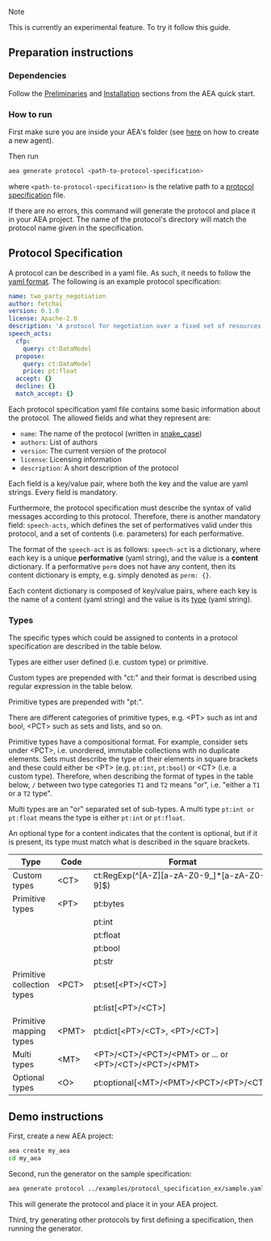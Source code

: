 <div class="admonition note">
  <p class="admonition-title">Note</p>
  <p>This is currently an experimental feature. To try it follow this guide.</p>
</div>

## Preparation instructions

### Dependencies

Follow the <a href="../quickstart/#preliminaries">Preliminaries</a> and <a href="../quickstart/#installation">Installation</a> sections from the AEA quick start.

### How to run

First make sure you are inside your AEA's folder (see <a href="../quickstart">here</a> on how to create a new agent).

Then run  

``` bash
aea generate protocol <path-to-protocol-specification>
```

where `<path-to-protocol-specification>` is the relative path to a <a href="../generator/#protocol-specification">protocol specification</a>  file. 


If there are no errors, this command will generate the protocol and place it in your AEA project. The name of the protocol's directory will match the protocol name given in the specification.

## Protocol Specification
A protocol can be described in a yaml file.
As such, it needs to follow the <a href="https://pyyaml.org/wiki/PyYAMLDocumentation" target="_blank">yaml format</a>. 
The following is an example protocol specification:

```yaml
name: two_party_negotiation
author: fetchai
version: 0.1.0
license: Apache-2.0
description: 'A protocol for negotiation over a fixed set of resources involving two parties.'
speech_acts:
  cfp:
    query: ct:DataModel
  propose:
    query: ct:DataModel
    price: pt:float
  accept: {}
  decline: {}
  match_accept: {}
```


Each protocol specification yaml file contains some basic information about the protocol. The allowed fields and what they represent are:

 * `name`: The name of the protocol (written in <a href="https://en.wikipedia.org/wiki/Snake_case" target="_blank">snake_case</a>)
 * `authors`: List of authors
 * `version`: The current version of the protocol
 * `license`: Licensing information
 * `description`: A short description of the protocol

Each field is a key/value pair, where both the key and the value are yaml strings. Every field is mandatory. 

Furthermore, the protocol specification must describe the syntax of valid messages according to this protocol.
Therefore, there is another mandatory field: `speech-acts`, which defines the set of performatives valid under this protocol, and a set of contents (i.e. parameters) for each performative.  

The format of the `speech-act` is as follows:
`speech-act` is a dictionary, where each key is a unique **performative** (yaml string), and the value is a **content** dictionary. If a performative `perm` does not have any content, then its content dictionary is empty, e.g. simply denoted as `perm: {}`.

Each content dictionary is composed of key/value pairs, where each key is the name of a content (yaml string) and the value is its <a href="../generator/#types">type</a> (yaml string).  

### Types

The specific types which could be assigned to contents in a protocol specification are described in the table below.

Types are either user defined (i.e. custom type) or primitive. 

Custom types are prepended with "ct:" and their format is described using regular expression in the table below. 

Primitive types are prepended with "pt:". 

There are different categories of primitive types, e.g. &lt;PT&gt; such as int and bool, &lt;PCT&gt; such as sets and lists, and so on. 

Primitive types have a compositional format. For example, consider sets under &lt;PCT&gt;, i.e. unordered, immutable collections with no duplicate elements. Sets must describe the type of their elements in square brackets and these could either be &lt;PT&gt; (e.g. `pt:int`, `pt:bool`) or &lt;CT&gt; (i.e. a custom type). Therefore, when describing the format of types in the table below, `/` between two type categories `T1` and `T2` means "or", i.e. "either a `T1` or a `T2` type".

Multi types are an "or" separated set of sub-types. A multi type `pt:int or pt:float` means the type is either `pt:int` or `pt:float`.

An optional type for a content indicates that the content is optional, but if it is present, its type must match what is described in the square brackets. 
                                                                                                                                                                 
| Type                       | Code        | Format                                                                                                | Example                        | In Python    |
| ---------------------------| ------------| ------------------------------------------------------------------------------------------------------|--------------------------------|--------------|
| Custom types               | &lt;CT&gt;  | ct:RegExp(^[A-Z][a-zA-Z0-9_]*[a-zA-Z0-9]$)                                                            | ct:DataModel                   | Custom Class |
| Primitive types            | &lt;PT&gt;  | pt:bytes                                                                                              | pt:bytes                       | bytes        |
|                            |             | pt:int                                                                                                | pt:int                         | int          |
|                            |             | pt:float                                                                                              | pt:float                       | float        |
|                            |             | pt:bool                                                                                               | pt:bool                        | bool         |
|                            |             | pt:str                                                                                                | pt:str                         | str          |
| Primitive collection types | &lt;PCT&gt; | pt:set[&lt;PT&gt;/&lt;CT&gt;]                                                                         | pt:set[pt:int]                 | FrozenSet    |
|                            |             | pt:list[&lt;PT&gt;/&lt;CT&gt;]                                                                        | pt:list[ct:DataModel]          | Tuple        |
| Primitive mapping types    | &lt;PMT&gt; | pt:dict[&lt;PT&gt;/&lt;CT&gt;, &lt;PT&gt;/&lt;CT&gt;]                                                 | pt:dict[pt:bool, ct:DataModel] | Dict         |
| Multi types                | &lt;MT&gt;  | &lt;PT&gt;/&lt;CT&gt;/&lt;PCT&gt;/&lt;PMT&gt; or ... or &lt;PT&gt;/&lt;CT&gt;/&lt;PCT&gt;/&lt;PMT&gt; | pt:str or pt:list[ct:Error]    | Union        |
| Optional types             | &lt;O&gt;   | pt:optional[&lt;MT&gt;/&lt;PMT&gt;/&lt;PCT&gt;/&lt;PT&gt;/&lt;CT&gt;]                                 | pt:optional[pt:list[pt:int]]   | Optional     |

## Demo instructions

First, create a new AEA project:

``` bash
aea create my_aea
cd my_aea
```

Second, run the generator on the sample specification:

``` bash
aea generate protocol ../examples/protocol_specification_ex/sample.yaml
```

This will generate the protocol and place it in your AEA project.

Third, try generating other protocols by first defining a specification, then running the generator.



<br />